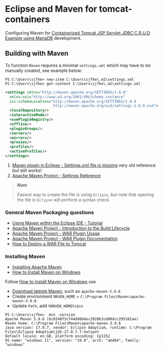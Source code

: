# Eclipse and Maven for tomcat-containers

Configuring Maven for [Containerized Tomcat JSP Servlet JDBC C.R.U.D Example using MariaDB](https://www.codejava.net/coding/jsp-servlet-jdbc-mysql-create-read-update-delete-crud-example) development.

## Building with Maven

To function `Maven` requires a minimal `settings.xml` which may have to be manually created, see example below:

```console
PS C:\Users\sjfke> new-item C:\Users\sjfke\.m2\settings.xml
PS C:\Users\sjfke> get-content C:\Users\sjfke\.m2\settings.xml
```

```xml
<settings xmlns="http://maven.apache.org/SETTINGS/1.0.0"
  xmlns:xsi="http://www.w3.org/2001/XMLSchema-instance"
  xsi:schemaLocation="http://maven.apache.org/SETTINGS/1.0.0
                      http://maven.apache.org/xsd/settings-1.0.0.xsd">
  <localRepository/>
  <interactiveMode/>
  <usePluginRegistry/>
  <offline/>
  <pluginGroups/>
  <servers/>
  <mirrors/>
  <proxies/>
  <profiles/>
  <activeProfiles/>
</settings>
```

1. [Maven plugin in Eclipse - Settings.xml file is missing](https://stackoverflow.com/questions/4626609/maven-plugin-in-eclipse-settings-xml-file-is-missing) very old reference *but* still works!
2. [Apache Maven Project - Settings Reference](https://maven.apache.org/settings.html)

> ***Note***
>
> Easiest way to create the file is using `Eclipse`, but note that opening the file in `Eclipse` will perform a syntax check.

### General Maven Packaging questions

* [Using Maven within the Eclipse IDE - Tutorial](https://www.vogella.com/tutorials/EclipseMaven/article.html)
* [Apache Maven Project - Introduction to the Build Lifecycle](https://maven.apache.org/guides/introduction/introduction-to-the-lifecycle.html)
* [Apache Maven Project - WAR Plugin Usage](https://maven.apache.org/plugins/maven-war-plugin/usage.html)
* [Apache Maven Project - WAR Plugin Documentation](https://maven.apache.org/plugins/maven-war-plugin/plugin-info.html)
* [How to Deploy a WAR File to Tomcat](https://www.baeldung.com/tomcat-deploy-war)

### Installing Maven

* [Installing Apache Maven](https://maven.apache.org/install.html)
* [How to Install Maven on Windows](https://phoenixnap.com/kb/install-maven-windows)

Follow [How to Install Maven on Windows](./how-to-install-maven-on-windows) use

* [Download lateste Maven](https://maven.apache.org/download.cgi), such as `apache-maven-3.9.6`
* Create environment `MAVEN_HOME` = `C:\Program Files\Maven\apache-maven-3.9.6`
* Update `Path`, add `%MAVEN_HOME%\bin`

```console
PS C:\Users\sjfke>  mvn -version
Apache Maven 3.9.6 (bc0240f3c744dd6b6ec2920b3cd08dcc295161ae)
Maven home: C:\Program Files\Maven\apache-maven-3.9.6
Java version: 17.0.7, vendor: Eclipse Adoptium, runtime: C:\Program Files\Eclipse Adoptium\jdk-17.0.7.7-hotspot
Default locale: en_GB, platform encoding: Cp1252
OS name: "windows 11", version: "10.0", arch: "amd64", family: "windows"
```
